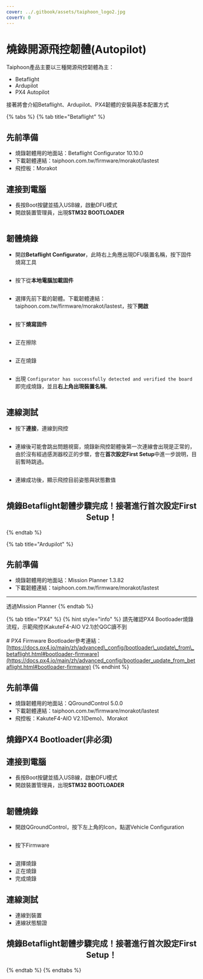 ```yaml
---
cover: ../.gitbook/assets/taiphoon_logo2.jpg
coverY: 0
---
```


# 燒錄開源飛控韌體(Autopilot)

Taiphoon產品主要以三種開源飛控韌體為主：

* Betaflight
* Ardupilot
* PX4 Autopilot

接著將會介紹Betaflight、Ardupilot、PX4韌體的安裝與基本配置方式

{% tabs %}
{% tab title="Betaflight" %}
## 先前準備

* 燒錄韌體用的地面站：Betaflight Configurator 10.10.0
* 下載韌體連結：taiphoon.com.tw/firmware/morakot/lastest
* 飛控板：Morakot

## 連接到電腦

* 長按Boot按鍵並插入USB線，啟動DFU模式
* 開啟裝置管理員，出現**STM32 BOOTLOADER**

<figure><img src="../.gitbook/assets/image (58).png" alt=""><figcaption></figcaption></figure>

## 韌體燒錄

* 開啟**Betaflight Configurator**，此時右上角應出現DFU裝置名稱，按下固件燒寫工具

<figure><img src="../.gitbook/assets/image (68).png" alt=""><figcaption></figcaption></figure>

* 按下從**本地電腦加載固件**

<figure><img src="../.gitbook/assets/image (69).png" alt=""><figcaption></figcaption></figure>

* 選擇先前下載的韌體。下載韌體連結：taiphoon.com.tw/firmware/morakot/lastest，按下**開啟**

<figure><img src="../.gitbook/assets/image (70).png" alt=""><figcaption></figcaption></figure>

* 按下**燒寫固件**

<figure><img src="../.gitbook/assets/image (71).png" alt=""><figcaption></figcaption></figure>

* 正在擦除

<figure><img src="../.gitbook/assets/image (61).png" alt=""><figcaption></figcaption></figure>

* 正在燒錄

<figure><img src="../.gitbook/assets/image (62).png" alt=""><figcaption></figcaption></figure>

* 出現 `Configurator has successfully detected and verified the board`即完成燒錄，並且**右上角出現裝置名稱**。

<figure><img src="../.gitbook/assets/image (64).png" alt=""><figcaption></figcaption></figure>

## 連線測試

* 按下**連接**，連線到飛控

<figure><img src="../.gitbook/assets/image (65).png" alt=""><figcaption></figcaption></figure>

* 連線後可能會跳出問題視窗，燒錄新飛控韌體後第一次連線會出現是正常的，由於沒有經過感測器校正的步驟，會在**首次設定First Setup**中進一步說明，目前暫時跳過。

<figure><img src="../.gitbook/assets/image (66).png" alt=""><figcaption></figcaption></figure>

* 連線成功後，顯示飛控目前姿態與狀態數值

<figure><img src="../.gitbook/assets/image (67).png" alt=""><figcaption></figcaption></figure>

<h2 align="center">燒錄Betaflight韌體步驟完成！接著進行<strong>首次設定First Setup！</strong></h2>
{% endtab %}

{% tab title="Ardupilot" %}


## 先前準備

* 燒錄韌體用的地面站：Mission Planner 1.3.82
* 下載韌體連結：taiphoon.com.tw/firmware/morakot/lastest



***

透過Mission Planner
{% endtab %}

{% tab title="PX4" %}
{% hint style="info" %}
請先確認PX4 Bootloader燒錄流程，示範飛控(KakuteF4-AIO V2.1)於QGC讀不到\
\
\# PX4 Firmware Bootloader參考連結：[https://docs.px4.io/main/zh/advanced\_config/bootloader\_update\_from\_betaflight.html#bootloader-firmware](https://docs.px4.io/main/zh/advanced_config/bootloader_update_from_betaflight.html#bootloader-firmware)
{% endhint %}

## 先前準備

* 燒錄韌體用的地面站：QGroundControl 5.0.0
* 下載韌體連結：taiphoon.com.tw/firmware/morakot/lastest
* 飛控板：KakuteF4-AIO V2.1(Demo)、Morakot



## 燒錄PX4 Bootloader(非必須)

## 連接到電腦

* 長按Boot按鍵並插入USB線，啟動DFU模式
* 開啟裝置管理員，出現**STM32 BOOTLOADER**

<figure><img src="../.gitbook/assets/image (58).png" alt=""><figcaption></figcaption></figure>

## 韌體燒錄

* 開啟QGroundControl，按下左上角的Icon，點選Vehicle Configuration

<figure><img src="../.gitbook/assets/image (59).png" alt=""><figcaption></figcaption></figure>

* 按下Firmware

<figure><img src="../.gitbook/assets/image (60).png" alt=""><figcaption></figcaption></figure>

* 選擇燒錄
* 正在燒錄
* 完成燒錄

## 連線測試

* 連線到裝置
* 連線狀態驗證



<h2 align="center">燒錄Betaflight韌體步驟完成！接著進行<strong>首次設定First Setup！</strong></h2>
{% endtab %}
{% endtabs %}



